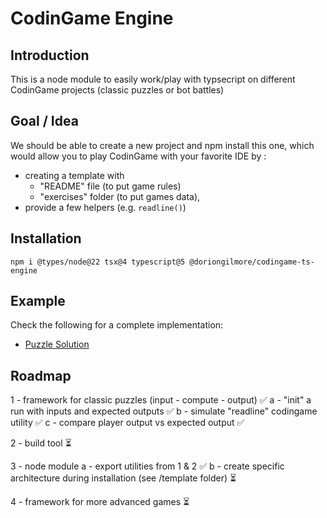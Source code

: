 # CodinGame Engine

## Introduction

This is a node module to easily work/play with typsecript on different CodinGame projects (classic puzzles or bot battles)

## Goal / Idea

We should be able to create a new project and npm install this one, which would allow you to play CodinGame with your favorite IDE by :

- creating a template with 
    - "README" file (to put game rules)
    - "exercises" folder (to put games data), 
- provide a few helpers (e.g. `readline()`)


## Installation

`npm i @types/node@22 tsx@4 typescript@5 @doriongilmore/codingame-ts-engine`

## Example

Check the following for a complete implementation:
- [Puzzle Solution](https://github.com/doriongilmore/cg-moves-in-maze)

## Roadmap

1 - framework for classic puzzles (input - compute - output) ✅
    a - "init" a run with inputs and expected outputs ✅
    b - simulate "readline" codingame utility ✅
    c - compare player output vs expected output ✅

2 - build tool ⏳

3 - node module
    a - export utilities from 1 & 2 ✅
    b - create specific architecture during installation (see /template folder) ⏳

4 - framework for more advanced games ⏳
